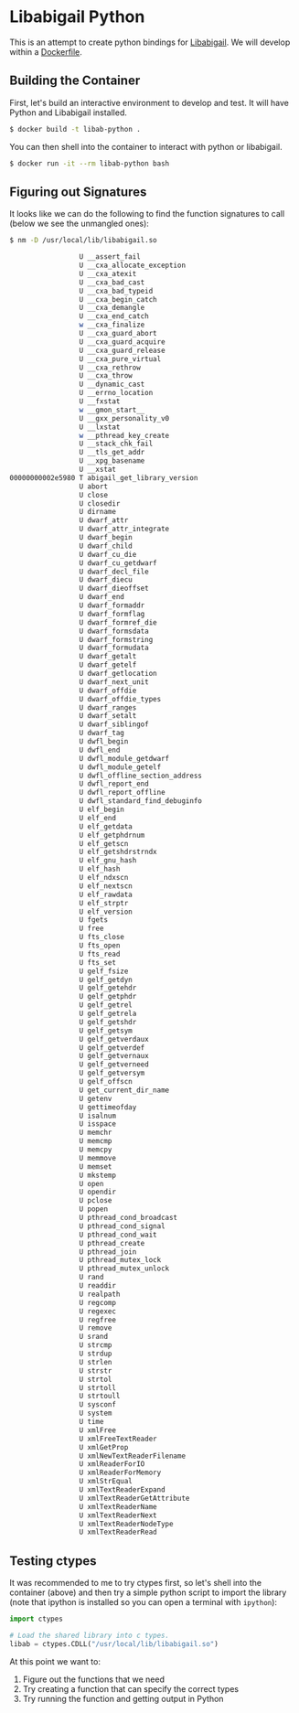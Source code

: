 # Libabigail Python

This is an attempt to create python bindings for [Libabigail]().
We will develop within a [Dockerfile](Dockerfile).

## Building the Container

First, let's build an interactive environment to develop and test.
It will have Python and Libabigail installed.

```bash
$ docker build -t libab-python .
```

You can then shell into the container to interact with python or libabigail.

```bash
$ docker run -it --rm libab-python bash
```

## Figuring out Signatures

It looks like we can do the following to find the function signatures to call (below
we see the unmangled ones):

```bash
$ nm -D /usr/local/lib/libabigail.so

                 U __assert_fail
                 U __cxa_allocate_exception
                 U __cxa_atexit
                 U __cxa_bad_cast
                 U __cxa_bad_typeid
                 U __cxa_begin_catch
                 U __cxa_demangle
                 U __cxa_end_catch
                 w __cxa_finalize
                 U __cxa_guard_abort
                 U __cxa_guard_acquire
                 U __cxa_guard_release
                 U __cxa_pure_virtual
                 U __cxa_rethrow
                 U __cxa_throw
                 U __dynamic_cast
                 U __errno_location
                 U __fxstat
                 w __gmon_start__
                 U __gxx_personality_v0
                 U __lxstat
                 w __pthread_key_create
                 U __stack_chk_fail
                 U __tls_get_addr
                 U __xpg_basename
                 U __xstat
00000000002e5980 T abigail_get_library_version
                 U abort
                 U close
                 U closedir
                 U dirname
                 U dwarf_attr
                 U dwarf_attr_integrate
                 U dwarf_begin
                 U dwarf_child
                 U dwarf_cu_die
                 U dwarf_cu_getdwarf
                 U dwarf_decl_file
                 U dwarf_diecu
                 U dwarf_dieoffset
                 U dwarf_end
                 U dwarf_formaddr
                 U dwarf_formflag
                 U dwarf_formref_die
                 U dwarf_formsdata
                 U dwarf_formstring
                 U dwarf_formudata
                 U dwarf_getalt
                 U dwarf_getelf
                 U dwarf_getlocation
                 U dwarf_next_unit
                 U dwarf_offdie
                 U dwarf_offdie_types
                 U dwarf_ranges
                 U dwarf_setalt
                 U dwarf_siblingof
                 U dwarf_tag
                 U dwfl_begin
                 U dwfl_end
                 U dwfl_module_getdwarf
                 U dwfl_module_getelf
                 U dwfl_offline_section_address
                 U dwfl_report_end
                 U dwfl_report_offline
                 U dwfl_standard_find_debuginfo
                 U elf_begin
                 U elf_end
                 U elf_getdata
                 U elf_getphdrnum
                 U elf_getscn
                 U elf_getshdrstrndx
                 U elf_gnu_hash
                 U elf_hash
                 U elf_ndxscn
                 U elf_nextscn
                 U elf_rawdata
                 U elf_strptr
                 U elf_version
                 U fgets
                 U free
                 U fts_close
                 U fts_open
                 U fts_read
                 U fts_set
                 U gelf_fsize
                 U gelf_getdyn
                 U gelf_getehdr
                 U gelf_getphdr
                 U gelf_getrel
                 U gelf_getrela
                 U gelf_getshdr
                 U gelf_getsym
                 U gelf_getverdaux
                 U gelf_getverdef
                 U gelf_getvernaux
                 U gelf_getverneed
                 U gelf_getversym
                 U gelf_offscn
                 U get_current_dir_name
                 U getenv
                 U gettimeofday
                 U isalnum
                 U isspace
                 U memchr
                 U memcmp
                 U memcpy
                 U memmove
                 U memset
                 U mkstemp
                 U open
                 U opendir
                 U pclose
                 U popen
                 U pthread_cond_broadcast
                 U pthread_cond_signal
                 U pthread_cond_wait
                 U pthread_create
                 U pthread_join
                 U pthread_mutex_lock
                 U pthread_mutex_unlock
                 U rand
                 U readdir
                 U realpath
                 U regcomp
                 U regexec
                 U regfree
                 U remove
                 U srand
                 U strcmp
                 U strdup
                 U strlen
                 U strstr
                 U strtol
                 U strtoll
                 U strtoull
                 U sysconf
                 U system
                 U time
                 U xmlFree
                 U xmlFreeTextReader
                 U xmlGetProp
                 U xmlNewTextReaderFilename
                 U xmlReaderForIO
                 U xmlReaderForMemory
                 U xmlStrEqual
                 U xmlTextReaderExpand
                 U xmlTextReaderGetAttribute
                 U xmlTextReaderName
                 U xmlTextReaderNext
                 U xmlTextReaderNodeType
                 U xmlTextReaderRead
```

## Testing ctypes

It was recommended to me to try ctypes first, so let's shell into the container (above)
and then try a simple python script to import the library (note that ipython is installed
so you can open a terminal with `ipython`):

```python
import ctypes

# Load the shared library into c types.
libab = ctypes.CDLL("/usr/local/lib/libabigail.so")
```

At this point we want to:

1. Figure out the functions that we need
2. Try creating a function that can specify the correct types
3. Try running the function and getting output in Python